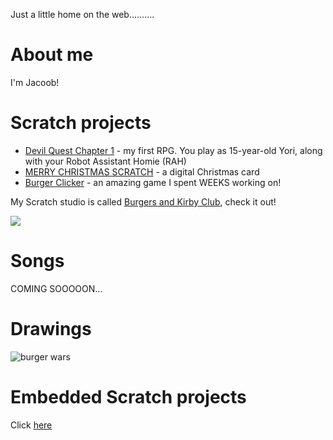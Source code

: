 Just a little home on the web..........

# About me

I'm Jacoob!

# Scratch projects

- [Devil Quest Chapter 1](https://scratch.mit.edu/projects/355097652/) - my first RPG. You play as 15-year-old Yori, along with your Robot Assistant Homie (RAH)
- [MERRY CHRISTMAS SCRATCH](https://scratch.mit.edu/projects/350113988/) - a digital Christmas card
- [Burger Clicker](https://scratch.mit.edu/projects/355849341/) - an amazing game I spent WEEKS working on!

My Scratch studio is called [Burgers and Kirby Club](https://scratch.mit.edu/studios/25395189/), check it out!

![](burgers_and_kirby_club.png)

# Songs

COMING SOOOOON...

# Drawings

![burger wars](burger_wars.png "Crazy Burger Wars")

# Embedded Scratch projects

Click [here](scratch.html)
